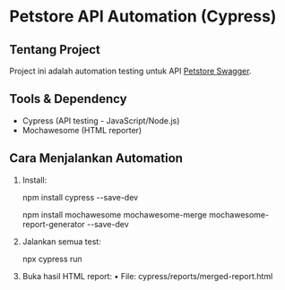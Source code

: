 # Petstore API Automation (Cypress)

## Tentang Project

Project ini adalah automation testing untuk API [Petstore Swagger](https://petstore.swagger.io/#/).

## Tools & Dependency

- Cypress (API testing - JavaScript/Node.js)
- Mochawesome (HTML reporter)

## Cara Menjalankan Automation

1. Install:

   npm install cypress --save-dev

   npm install mochawesome mochawesome-merge mochawesome-report-generator --save-dev

2. Jalankan semua test:

   npx cypress run

3. Buka hasil HTML report:
   • File: cypress/reports/merged-report.html
